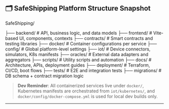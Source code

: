 ## 🗂 SafeShipping Platform Structure Snapshot
SafeShipping/

├── backend/ # API, business logic, and data models 
├── frontend/ # Vite-based UI, components, contexts 
├── contracts/ # Smart contracts and testing libraries 
├── docker/ # Container configurations per service 
├── config/ # Global platform-level settings 
├── iot/ # Device connectors, simulators, K8s manifests 
├── oracles/ # External data adapters and aggregators 
├── scripts/ # Utility scripts and automation 
├── docs/ # Architecture, APIs, deployment guides 
├── deployment/ # Terraform, CI/CD, boot flows 
├── tests/ # E2E and integration tests 
├── migrations/ # DB schema + contract migration logic

> **Dev Reminder**: All containerized services live under `docker/`, Kubernetes manifests are orchestrated from `iot/kubernetes/`, and `docker/config/docker-compose.yml` is used for local dev builds only.

---